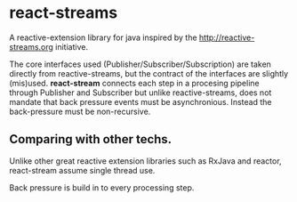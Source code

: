 react-streams
=============

A reactive-extension library for java inspired by the http://reactive-streams.org initiative.

The core interfaces used (Publisher/Subscriber/Subscription) are taken directly from reactive-streams, but the contract of the interfaces are slightly (mis)used. **react-stream** connects each step in a procesing pipeline through Publisher and Subscriber but unlike reactive-streams, does not mandate that back pressure events must be asynchronious. Instead the back-pressure must be non-recursive.

## Comparing with other techs.

Unlike other great reactive extension libraries such as RxJava and reactor, react-stream assume single thread use.

Back pressure is build in to every processing step.
